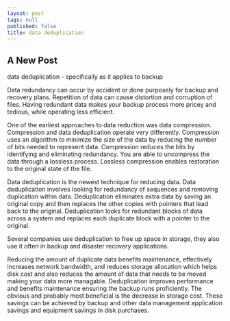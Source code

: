 ```yaml
---
layout: post
tags: null
published: false
title: data deduplication
---
```


## A New Post

data deduplication - specifically as it applies to backup
 
Data redundancy can occur by accident or done purposely for backup and recovery plans.  Repetition of data can cause distortion and corruption of files.  Having redundant data makes your backup process more pricey and tedious, while operating less efficient.
 
One of the earliest approaches to data reduction was data compression.  Compression and data deduplication operate very differently.
Compression uses an algorithm to minimize the size of the data by reducing the number of bits needed to represent data. Compression  reduces the bits by identifying and eliminating redundancy.   You are able to uncompress the data through a lossless process.  Lossless compression enables restoration to the original state of the file.
 
 
 
Data deduplication is the newest technique for reducing data.
Data deduplication involves looking for redundancy of sequences and removing duplication within data.  Deduplication eliminates extra data by saving an original copy and then replaces the other copies with pointers that lead back to the original.  Deduplication looks for redundant blocks of data across a system and replaces each duplicate block with a pointer to the original.
 
Several companies use deduplication to free up space in storage, they also use it often in backup and disaster recovery applications.
 
Reducing the amount of duplicate data benefits maintenance, effectively increases network bandwidth, and reduces storage allocation which helps disk cost and also reduces the amount of data that needs to be moved making your data more managable.  Deduplication improves performance and benefits maintenance ensuring the backup runs proficiently.  The obvious and probably most beneficial is the decrease in storage cost.  These savings can be achieved by backup and other data management application savings and equipment savings in disk purchases. 

